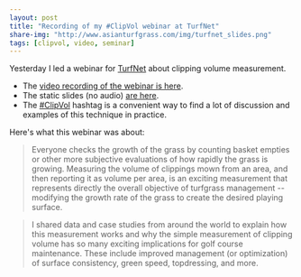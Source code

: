 ```yaml
---
layout: post
title: "Recording of my #ClipVol webinar at TurfNet"
share-img: "http://www.asianturfgrass.com/img/turfnet_slides.png"
tags: [clipvol, video, seminar]
---
```


Yesterday I led a webinar for [TurfNet](http://www.turfnet.com/) about clipping volume measurement.

* The [video recording of the webinar is here](https://turfnet.wistia.com/medias/0tdfvy5qcr).
* The static slides (no audio) [are here](https://speakerdeck.com/micahwoods/five-reasons-why-you-should-measure-the-clipping-volume).
* The [#ClipVol](https://twitter.com/hashtag/ClipVol?src=hash) hashtag is a convenient way to find a lot of discussion and examples of this technique in practice.

Here's what this webinar was about:

> Everyone checks the growth of the grass by counting basket empties or other more subjective evaluations of how rapidly the grass is growing. Measuring the volume of clippings mown from an area, and then reporting it as volume per area, is an exciting measurement that represents directly the overall objective of turfgrass management -- modifying the growth rate of the grass to create the desired playing surface.

> I shared data and case studies from around the world to explain how this measurement works and why the simple measurement of clipping volume has so many exciting implications for golf course maintenance. These include improved management (or optimization) of surface consistency, green speed, topdressing, and more.
